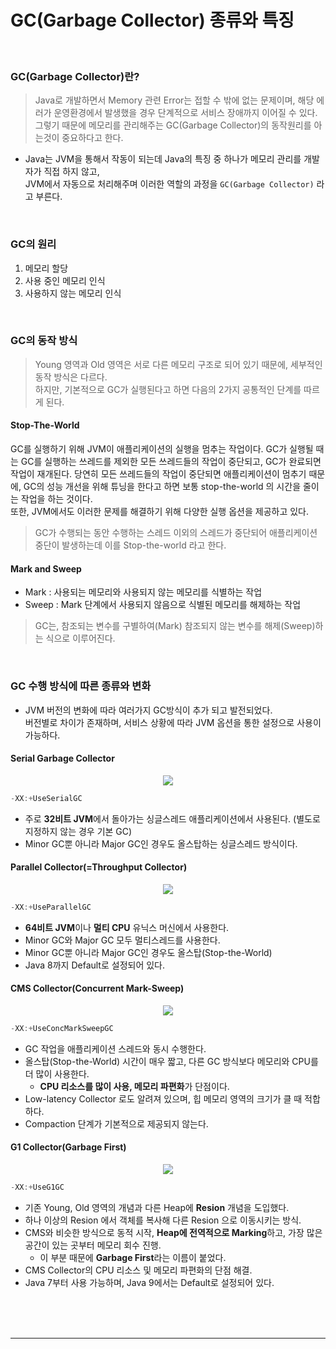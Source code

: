 # GC(Garbage Collector) 종류와 특징

<br>

### GC(Garbage Collector)란?

> Java로 개발하면서 Memory 관련 Error는 접할 수 밖에 없는 문제이며, 해당 에러가 운영환경에서 발생했을 경우 단계적으로 서비스 장애까지 이어질 수 있다.
그렇기 때문에 메모리를 관리해주는 GC(Garbage Collector)의 동작원리를 아는것이 중요하다고 한다.

- Java는 JVM을 통해서 작동이 되는데 Java의 특징 중 하나가 메모리 관리를 개발자가 직접 하지 않고,<br>
JVM에서 자동으로 처리해주며 이러한 역할의 과정을 `GC(Garbage Collector)` 라고 부른다.

<br>

### GC의 원리

1. 메모리 할당
2. 사용 중인 메모리 인식
3. 사용하지 않는 메모리 인식

<br>

### GC의 동작 방식

> Young 영역과 Old 영역은 서로 다른 메모리 구조로 되어 있기 때문에, 세부적인 동작 방식은 다르다.<br>
하지만, 기본적으로 GC가 실행된다고 하면 다음의 2가지 공통적인 단계를 따르게 된다.

#### Stop-The-World

GC를 실행하기 위해 JVM이 애플리케이션의 실행을 멈추는 작업이다. GC가 실행될 때는 GC를 실행하는 쓰레드를 제외한 모든 쓰레드들의 작업이 중단되고, GC가 완료되면 작업이 재개된다. 당연히 모든 쓰레드들의 작업이 중단되면 애플리케이션이 멈추기 때문에, GC의 성능 개선을 위해 튜닝을 한다고 하면 보통 stop-the-world 의 시간을 줄이는 작업을 하는 것이다.<br>
또한, JVM에서도 이러한 문제를 해결하기 위해 다양한 실행 옵션을 제공하고 있다.

> GC가 수행되는 동안 수행하는 스레드 이외의 스레드가 중단되어 애플리케이션 중단이 발생하는데 이를 Stop-the-world 라고 한다.

#### Mark and Sweep

- Mark : 사용되는 메모리와 사용되지 않는 메모리를 식별하는 작업
- Sweep : Mark 단계에서 사용되지 않음으로 식별된 메모리를 해제하는 작업

> GC는, 참조되는 변수를 구별하여(Mark) 참조되지 않는 변수를 해제(Sweep)하는 식으로 이루어진다.

<br>

### GC 수행 방식에 따른 종류와 변화

- JVM 버전의 변화에 따라 여러가지 GC방식이 추가 되고 발전되었다.<br>
버전별로 차이가 존재하며, 서비스 상황에 따라 JVM 옵션을 통한 설정으로 사용이 가능하다.

#### Serial Garbage Collector

<p align="center">
<img src="https://user-images.githubusercontent.com/66001046/189823502-dadd3f95-12b7-44e6-be74-cc6c74456c31.png">
</p>

```java
-XX:+UseSerialGC
```

- 주로 **32비트 JVM**에서 돌아가는 싱글스레드 애플리케이션에서 사용된다. (별도로 지정하지 않는 경우 기본 GC)
- Minor GC뿐 아니라 Major GC인 경우도 올스탑하는 싱글스레드 방식이다.

#### Parallel Collector(=Throughput Collector)

<p align="center">
<img src="https://user-images.githubusercontent.com/66001046/189823507-05b1882b-aa9b-4d1a-9305-f3a575e39317.png">
</p>

```java
-XX:+UseParallelGC
```

- **64비트 JVM**이나 **멀티 CPU** 유닉스 머신에서 사용한다.
- Minor GC와 Major GC 모두 멀티스레드를 사용한다.
- Minor GC뿐 아니라 Major GC인 경우도 올스탑(Stop-the-World)
- Java 8까지 Default로 설정되어 있다.

#### CMS Collector(Concurrent Mark-Sweep)

<p align="center">
<img src="https://user-images.githubusercontent.com/66001046/189823509-67872776-54a0-49dc-8070-ade4102ae93f.png">
</p>

```java
-XX:+UseConcMarkSweepGC
```

- GC 작업을 애플리케이션 스레드와 동시 수행한다.
- 올스탑(Stop-the-World) 시간이 매우 짧고, 다른 GC 방식보다 메모리와 CPU를 더 많이 사용한다.
	- **CPU 리소스를 많이 사용, 메모리 파편화**가 단점이다.
- Low-latency Collector 로도 알려져 있으며, 힙 메모리 영역의 크기가 클 때 적합하다.
- Compaction 단계가 기본적으로 제공되지 않는다.

#### G1 Collector(Garbage First)

<p align="center">
<img src="https://user-images.githubusercontent.com/66001046/189823511-55cac975-932c-4b16-bda6-f4d4bd2968c9.png">
</p>

```java
-XX:+UseG1GC
```

- 기존 Young, Old 영역의 개념과 다른 Heap에 **Resion** 개념을 도입했다.
- 하나 이상의 Resion 에서 객체를 복사해 다른 Resion 으로 이동시키는 방식.
- CMS와 비슷한 방식으로 동적 시작, **Heap에 전역적으로 Marking**하고, 가장 많은 공간이 있는 곳부터 메모리 회수 진행.
	- 이 부분 때문에 **Garbage First**라는 이름이 붙었다.
- CMS Collector의 CPU 리소스 및 메모리 파편화의 단점 해결.
- Java 7부터 사용 가능하며, Java 9에서는 Default로 설정되어 있다.

<br><br><br>

---

<br><br><br>
